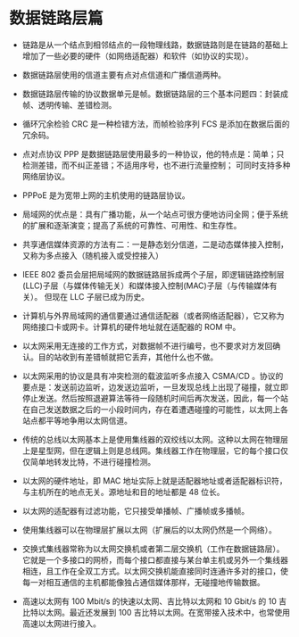 # 数据链路层篇

+ 链路是从一个结点到相邻结点的一段物理线路，数据链路则是在链路的基础上增加了一些必要的硬件（如网络适配器）和软件（如协议的实现）。

+ 数据链路层使用的信道主要有点对点信道和广播信道两种。

+ 数据链路层传输的协议数据单元是帧。数据链路层的三个基本问题四：封装成帧、透明传输、差错检测。

+ 循环冗余检验 CRC 是一种检错方法，而帧检验序列 FCS 是添加在数据后面的冗余码。

+ 点对点协议 PPP 是数据链路层使用最多的一种协议，他的特点是：简单；只检测差错，而不纠正差错；不适用序号，也不进行流量控制；
可同时支持多种网络层协议。

+ PPPoE 是为宽带上网的主机使用的链路层协议。

+ 局域网的优点是：具有广播功能，从一个站点可很方便地访问全网；便于系统的扩展和逐渐演变；提高了系统的可靠性、可用性、和生存性。

+ 共享通信媒体资源的方法有二：一是静态划分信道，二是动态媒体接入控制，又称为多点接入（随机接入或受控接入）

+ IEEE 802 委员会层把局域网的数据链路层拆成两个子层，即逻辑链路控制层(LLC)子层（与媒体传输无关）和媒体接入控制(MAC)子层（与传输媒体有关）。
但现在 LLC 子层已成为历史。

+ 计算机与外界局域网的通信要通过通信适配器（或者网络适配器），它又称为网络接口卡或网卡。计算机的硬件地址就在适配器的 ROM 中。

+ 以太网采用无连接的工作方式，对数据帧不进行编号，也不要求对方发回确认。目的站收到有差错帧就把它丢弃，其他什么也不做。

+ 以太网采用的协议是具有冲突检测的载波监听多点接入 CSMA/CD 。协议的要点是：发送前边监听，边发送边监听，一旦发现总线上出现了碰撞，就立即停止发送。然后按照退避算法等待一段随机时间后再次发送，因此，每一个站在自己发送数据之后的一小段时间内，存在着遭遇碰撞的可能性，以太网上各站点都平等地争用以太网信道。

+ 传统的总线以太网基本上是使用集线器的双绞线以太网。这种以太网在物理层上是星型网，但在逻辑上则是总线网。集线器工作在物理层，它的每个接口仅仅简单地转发比特，不进行碰撞检测。

+ 以太网的硬件地址，即 MAC 地址实际上就是适配器地址或者适配器标识符，与主机所在的地点无关。源地址和目的地址都是 48 位长。

+ 以太网的适配器有过滤功能，它只接受单播帧、广播帧或多播帧。

+ 使用集线器可以在物理层扩展以太网（扩展后的以太网仍然是一个网络）。

+ 交换式集线器常称为以太网交换机或者第二层交换机（工作在数据链路层）。它就是一个多接口的网桥，而每个接口都直接与某台单主机或另外一个集线器相连，且工作在全双工方式。以太网交换机能直接同时连通许多对的接口，使每一对相互通信的主机都能像独占通信媒体那样，无碰撞地传输数据。

+ 高速以太网有 100 Mbit/s 的快速以太网、吉比特以太网和 10 Gbit/s 的 10 吉比特以太网。最近还发展到 100 吉比特以太网。在宽带接入技术中，也常使用高速以太网进行接入。

